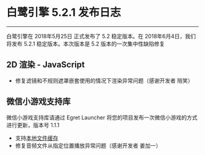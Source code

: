 # 白鹭引擎 5.2.1 发布日志


---


白鹭引擎在 2018年5月25日 正式发布了 5.2 稳定版本。在 2018年6月4日，我们将发布 5.2.1 稳定版本。本次版本是 5.2 版本的一次集中性缺陷修复



## 2D 渲染 - JavaScript 

* 修复滤镜和不规则遮罩嵌套使用的情况下渲染异常问题（感谢开发者 陪笑）

## 微信小游戏支持库

微信小游戏支持库请通过 Egret Launcher 将您的项目发布一次微信小游戏的方式进行更新，版本号 1.1.1

* 支持[本地文件缓存](../../minigame/usingcache/README.md)
* 修复音频文件从指定位置播放异常问题（感谢开发者 姜加一）

